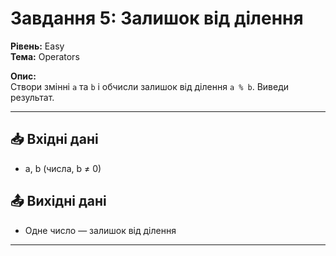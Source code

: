 # Завдання 5: Залишок від ділення

**Рівень:** Easy  
**Тема:** Operators  

**Опис:**  
Створи змінні `a` та `b` і обчисли залишок від ділення `a % b`. Виведи результат.

---

## 📥 Вхідні дані
- a, b (числа, b ≠ 0)

## 📤 Вихідні дані
- Одне число — залишок від ділення

---